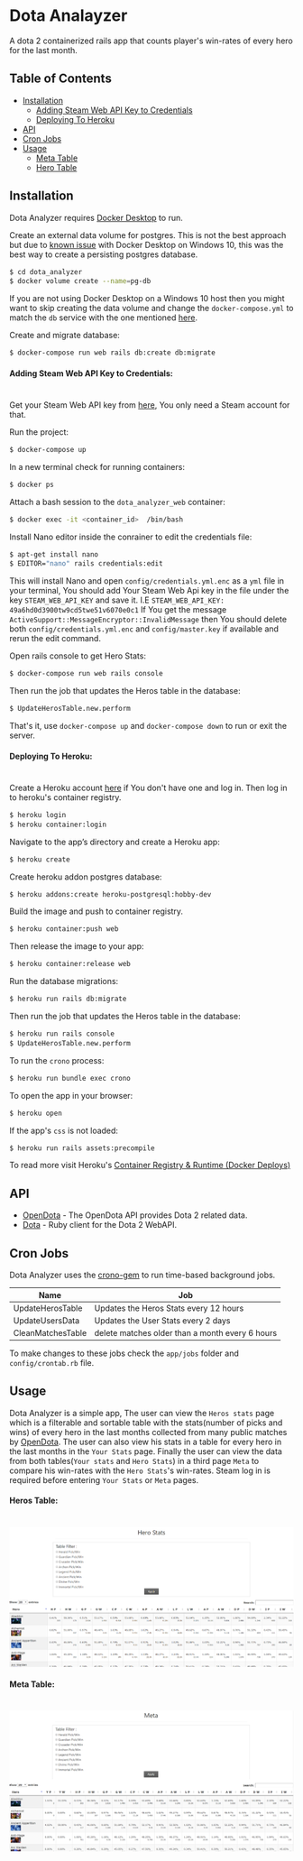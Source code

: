 # Dota Analayzer

A dota 2 containerized rails app that counts player's win-rates of every hero for the last month.
## Table of Contents
* [Installation](#installation)
    * [Adding Steam Web API Key to Credentials](#adding-steam-web-api-key-to-credentials)
    * [Deploying To Heroku](#deploying-to-heroku)
* [API](#api)
* [Cron Jobs](#cron-jobs)
* [Usage](#usage)
    * [Meta Table](#meta-table)
    * [Hero Table](#hero-table)

## Installation

Dota Analyzer requires [Docker Desktop](https://www.docker.com/products/docker-desktop) to run.

Create an external data volume for postgres. This is not the best approach but due to [known issue](https://github.com/docker/for-win/issues/445) with Docker Desktop on Windows 10, this was the best way to create a persisting postgres database.

```sh
$ cd dota_analyzer
$ docker volume create --name=pg-db
```


If you are not using Docker Desktop on a Windows 10 host then you might want to skip creating the data volume and change the  `docker-compose.yml` to match the `db` service with the one mentioned [here](https://docs.docker.com/compose/rails/).

Create and migrate database:
```sh
$ docker-compose run web rails db:create db:migrate
```
#### Adding Steam Web API Key to Credentials:
#
Get your Steam Web API key from [here](https://steamcommunity.com/dev/apikey), You only need a Steam account for that.

Run the project:
```sh
$ docker-compose up
```
In a new terminal check for running containers:
```sh
$ docker ps
```
Attach a bash session to the `dota_analyzer_web` container:
```sh
$ docker exec -it <container_id>  /bin/bash
```
Install Nano editor inside the conrainer to edit the credentials file:
```sh
$ apt-get install nano
$ EDITOR="nano" rails credentials:edit
```
This will install Nano and open `config/credentials.yml.enc` as a `yml` file in your terminal, You should add Your Steam Web Api key in the file under the key `STEAM_WEB_API_KEY` and save it. 
I.E `STEAM_WEB_API_KEY: 49a6hd0d3900tw9cd5twe51v6070e0c1`
If You get the message `ActiveSupport::MessageEncryptor::InvalidMessage`  then You should delete both `config/credentials.yml.enc` and `config/master.key` if available and rerun the edit command.

Open rails console to get Hero Stats:
```sh
$ docker-compose run web rails console
```
Then run the job that updates the Heros table in the database:
```sh
$ UpdateHerosTable.new.perform
```
That's it, use `docker-compose up` and `docker-compose down` to run or exit the server.

#### Deploying To Heroku:
#
Create a Heroku account [here](https://signup.heroku.com/) if You don't have one and log in. Then log in to heroku's container registry.
```sh
$ heroku login
$ heroku container:login
```
Navigate to the app’s directory and create a Heroku app:
```sh
$ heroku create
```
Create heroku addon postgres database:
```sh
$ heroku addons:create heroku-postgresql:hobby-dev
```
Build the image and push to container registry.
```sh
$ heroku container:push web
```
Then release the image to your app:
```sh
$ heroku container:release web
```
Run the database migrations:
```sh
$ heroku run rails db:migrate
```
Then run the job that updates the Heros table in the database:
```sh
$ heroku run rails console
$ UpdateHerosTable.new.perform
```
To run the `crono` process:
```sh
$ heroku run bundle exec crono
```
To open the app in your browser:
```sh
$ heroku open
```
If the app's `css` is not loaded:
```sh
$ heroku run rails assets:precompile
```
To read more visit Heroku's [Container Registry & Runtime (Docker Deploys)](https://devcenter.heroku.com/articles/container-registry-and-runtime)

## API
* [OpenDota](https://docs.opendota.com/) - The OpenDota API provides Dota 2 related data.
* [Dota](https://github.com/vinnicc/dota) - Ruby client for the Dota 2 WebAPI.
## Cron Jobs
Dota Analyzer uses the [crono-gem](https://github.com/plashchynski/crono) to run time-based background jobs.

|        Name          |                      Job                         | 
| -------------------- | ------------------------------------------------ |
| UpdateHerosTable     | Updates the Heros Stats every 12 hours           |
| UpdateUsersData      | Updates the User Stats every 2 days              |
| CleanMatchesTable    | delete matches older than a month every 6 hours  |

To make changes to these jobs check the `app/jobs` folder and `config/crontab.rb` file.

## Usage
Dota Analyzer is a simple app, The user can view the `Heros stats` page which is a filterable and sortable table with the stats(number of picks and wins) of every hero in the last months collected from many public matches by [OpenDota](https://docs.opendota.com/). The user can also view his stats in a table for every hero in the last months in the `Your Stats` page. Finally the user can view the data from both tables(`Your stats` and `Hero Stats`) in a third page `Meta` to compare his win-rates with the `Hero Stats`'s win-rates. Steam log in is required before entering `Your Stats` or `Meta` pages.
#### Heros Table:
#
![](app/assets/images/heros.png?raw=true)
#### Meta Table:
#
![](/app/assets/images/meta.png)

